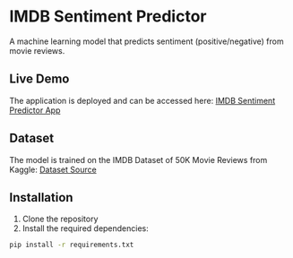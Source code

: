 # IMDB Sentiment Predictor

A machine learning model that predicts sentiment (positive/negative) from movie reviews.

## Live Demo
The application is deployed and can be accessed here:
[IMDB Sentiment Predictor App](https://imdb-sentiment-predictor.streamlit.app/)

## Dataset
The model is trained on the IMDB Dataset of 50K Movie Reviews from Kaggle:
[Dataset Source](https://www.kaggle.com/datasets/lakshmi25npathi/imdb-dataset-of-50k-movie-reviews?resource=download)

## Installation

1. Clone the repository
2. Install the required dependencies:
```bash
pip install -r requirements.txt
```



